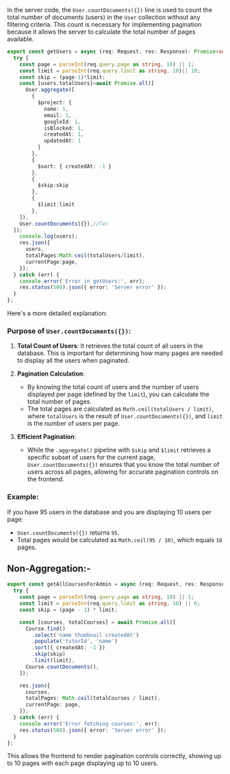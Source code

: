 In the server code, the `User.countDocuments({})` line is used to count the total number of documents (users) in the `User` collection without any filtering criteria. This count is necessary for implementing pagination because it allows the server to calculate the total number of pages available.

```typescript
export const getUsers = async (req: Request, res: Response): Promise<void> => {
  try {
    const page = parseInt(req.query.page as string, 10) || 1;
    const limit = parseInt(req.query.limit as string, 10)|| 10;
    const skip = (page-1)*limit;
    const [users,totalUsers]=await Promise.all([
      User.aggregate([
        {
          $project: {
            name: 1,
            email: 1,
            googleId: 1,
            isBlocked: 1,
            createdAt: 1,
            updatedAt: 1
          }
        },
        {
          $sort: { createdAt: -1 } 
        },
        {
          $skip:skip
        },
        {
          $limit:limit
        },
    ]),
    User.countDocuments({}),//Гит
  ]);
    console.log(users);
    res.json({
      users,
      totalPages:Math.ceil(totalUsers/limit),
      currentPage:page,
    });
  } catch (err) {
    console.error('Error in getUsers:', err);
    res.status(500).json({ error: 'Server error' });
  }
};
```

Here's a more detailed explanation:

### Purpose of `User.countDocuments({})`:

1. **Total Count of Users**: It retrieves the total count of all users in the database. This is important for determining how many pages are needed to display all the users when paginated.

2. **Pagination Calculation**: 
   - By knowing the total count of users and the number of users displayed per page (defined by the `limit`), you can calculate the total number of pages.
   - The total pages are calculated as `Math.ceil(totalUsers / limit)`, where `totalUsers` is the result of `User.countDocuments({})`, and `limit` is the number of users per page.

3. **Efficient Pagination**: 
   - While the `.aggregate()` pipeline with `$skip` and `$limit` retrieves a specific subset of users for the current page, `User.countDocuments({})` ensures that you know the total number of users across all pages, allowing for accurate pagination controls on the frontend.

### Example:
If you have 95 users in the database and you are displaying 10 users per page:
- `User.countDocuments({})` returns `95`.
- Total pages would be calculated as `Math.ceil(95 / 10)`, which equals `10` pages.

## Non-Aggregation:-
```typescript
export const getAllCoursesForAdmin = async (req: Request, res: Response): Promise<void> => {
  try {
    const page = parseInt(req.query.page as string, 10) || 1; 
    const limit = parseInt(req.query.limit as string, 10) || 6; 
    const skip = (page - 1) * limit;

    const [courses, totalCourses] = await Promise.all([
      Course.find()
        .select('name thumbnail createdAt')
        .populate('tutorId', 'name')
        .sort({ createdAt: -1 })
        .skip(skip)
        .limit(limit),
      Course.countDocuments(),
    ]);

    res.json({
      courses,
      totalPages: Math.ceil(totalCourses / limit),
      currentPage: page,
    });
  } catch (err) {
    console.error('Error fetching courses:', err);
    res.status(500).json({ error: 'Server error' });
  }
};


```

This allows the frontend to render pagination controls correctly, showing up to 10 pages with each page displaying up to 10 users.

